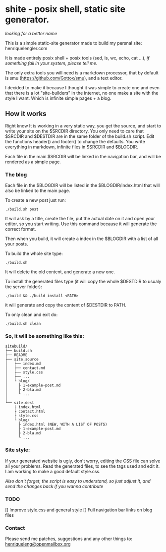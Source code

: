 # shite - posix shell, static site generator.
*looking for a better name*

This is a simple static-site generator made to build my persnal site:
henriquelengler.com

It is made entirely posix shell + posix tools (sed, ls, wc, echo, cat
...), *if something fail in your system, please tell me*.

The only extra tools you will need is a markdown processor, that by
default is smu (https://github.com/Gottox/smu), and a text editor.

I decided to make it because I thought it was simple to create one and even
that there is a lot "site-builders" in the internet, no one make a site
with the style I want. Which is infinite simple pages + a blog.

## How it works
Right know It is working in a very static way, you get the source, and
start to write your site on the $SRCDIR directory.
You only need to care that $SRCDIR and $DESTDIR are in the same folder of the 
build.sh script.
Edit the functions header() and footer() to change the defaults.
You write everything in markdown, infinite files in $SRCDIR and $BLOGDIR.

Each file in the main $SRCDIR will be linked in the navigation bar,
and will be rendered as a simple page.

### The blog
Each file in the $BLOGDIR will be listed in the $BLOGDIR/index.html that
will also be linked to the main page.

To create a new post just run:

    ./build.sh post

It will ask by a title, create the file, put the actual date on it and
open your editor, so you start writing.
Use this command because it will generate the correct format.

Then when you build, it will create a index in the $BLOGDIR with a list
of all your posts.

To build the whole site type:

    ./build.sh

It will delete the old content, and generate a new one.

To install the generated files type (it will copy the whole $DESTDIR to
<PATH> usualy the server folder):

    ./build && ./build install <PATH>

it will generate and copy the content of $DESTDIR to PATH.

To only clean and exit do:

    ./build.sh clean

### So, it will be something like this:

    sitebuild/
    ├── build.sh
    ├── README
    ├── site.source
    │   ├── index.md
    │   ├── contact.md
    │   ├── style.css
    │   ├── ...
    │   └ blog/
    │     ├ 1-example-post.md
    │     ├ 2-bla.md
    │     └ ...
    │
    └── site.dest
        ├ index.html
    	├ contact.html
    	├ style.css
    	└ blog/
          ├ index.html (NEW, WITH A LIST OF POSTS)
          ├ 1-example-post.md
          ├ 2-bla.md
          └ ...

### Site style:

If your generated website is ugly, don't worry, editing the CSS file can solve all 
your problems. Read the generated files, to see the tags used and edit
it. I am working to make a good default style.css.

*Also don't forget, the script is easy to understand, so just adjust
it, and send the changes back if you wanna contribute*

### TODO
[] Improve style.css and general style
[] Full navigation bar links on blog files

### Contact

Please send me patches, suggestions and any other things to:
<henriqueleng@openmailbox.org>
